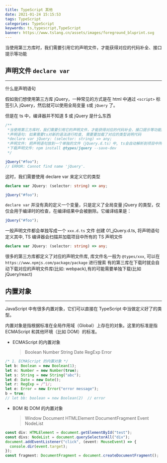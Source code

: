 ```yaml
---
title: TypeScript 其他
date: 2021-01-24 15:15:53
tags: TypeScript
categories: TypeScript
keywords: ts,typescript,TypeScript
banner: https://www.tslang.cn/assets/images/foreground_bluprint.svg
---
```


当使用第三方库时，我们需要引用它的声明文件，才能获得对应的代码补全、接口提示等功能

<!-- more -->

## 声明文件 `declare var`

---

什么是声明语句

假如我们想使用第三方库 jQuery，一种常见的方式是在 html 中通过 `<script>`  标签引入 jQuery，然后就可以使用全局变量 `$`或 `jQuery` 了。

但是在 ts 中，编译器并不知道 $ 或 jQuery 是什么东西

```ts
/**
 *当使用第三方库时，我们需要引用它的声明文件，才能获得对应的代码补全、接口提示等功能。
 *声明语句: 如果需要ts对新的语法进行检查, 需要要加载了对应的类型说明代码
 *declare var jQuery: (selector: string) => any;
 *声明文件: 把声明语句放到一个单独的文件（jQuery.d.ts）中, ts会自动解析到项目中所有声明文件
 *下载声明文件: npm install @types/jquery --save-dev
 */

jQuery("#foo");
// ERROR: Cannot find name 'jQuery'.
```

这时，我们需要使用 declare var 来定义它的类型

```ts
declare var JQuery: (selector: string) => any;

jQuery("#foo");
```

`declare var` 并没有真的定义一个变量，只是定义了全局变量 jQuery 的类型，仅仅会用于编译时的检查，在编译结果中会被删除。它编译结果是：

```ts
jQuery("#foo");
```

一般声明文件都会单独写成一个 `xxx.d.ts` 文件
创建 01_jQuery.d.ts, 将声明语句定义其中, TS 编译器会扫描并加载项目中所有的 TS 声明文件

```ts
declare var JQuery: (selector: string) => any;
```

很多的第三方库都定义了对应的声明文件库, 库文件名一般为 `@types/xxx`, 可以在 `https://www.npmjs.com/package/package` 进行搜索
有的第三库在下载时就会自动下载对应的声明文件库(比如: webpack),有的可能需要单独下载(比如 jQuery/react)

## 内置对象

---

JavaScript 中有很多内置对象，它们可以直接在 TypeScript 中当做定义好了的类型。

内置对象是指根据标准在全局作用域（Global）上存在的对象。这里的标准是指 ECMAScript 和其他环境（比如 DOM）的标准。

- ECMAScript 的内置对象
  > Boolean
  > Number
  > String
  > Date
  > RegExp
  > Error

```ts
/* 1. ECMAScript 的内置对象 */
let b: Boolean = new Boolean(1);
let n: Number = new Number(true);
let s: String = new String("abc");
let d: Date = new Date();
let r: RegExp = /^1/;
let e: Error = new Error("error message");
b = true;
// let bb: boolean = new Boolean(2)  // error
```

- BOM 和 DOM 的内置对象
  > Window
  > Document
  > HTMLElement
  > DocumentFragment
  > Event
  > NodeList

```ts
const div: HTMLElement = document.getElementById("test");
const divs: NodeList = document.querySelectorAll("div");
document.addEventListener("click", (event: MouseEvent) => {
  console.dir(event.target);
});
const fragment: DocumentFragment = document.createDocumentFragment();
```
